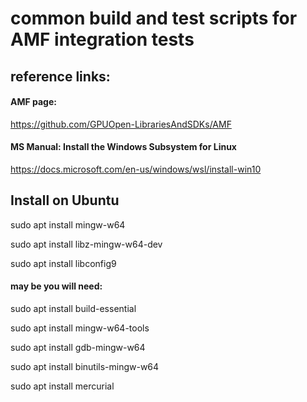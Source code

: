 # common build and test scripts for AMF integration tests

## reference links:

#### AMF page:
https://github.com/GPUOpen-LibrariesAndSDKs/AMF

#### MS Manual: Install the Windows Subsystem for Linux
https://docs.microsoft.com/en-us/windows/wsl/install-win10

## Install on Ubuntu
sudo apt install mingw-w64

sudo apt install libz-mingw-w64-dev

sudo apt install libconfig9

#### may be you will need:
sudo apt install build-essential

sudo apt install mingw-w64-tools

sudo apt install gdb-mingw-w64

sudo apt install binutils-mingw-w64

sudo apt install mercurial
